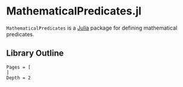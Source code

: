 # MathematicalPredicates.jl

`MathematicalPredicates` is a [Julia](http://julialang.org) package for defining
mathematical predicates.

## Library Outline

```@contents
Pages = [
]
Depth = 2
```
